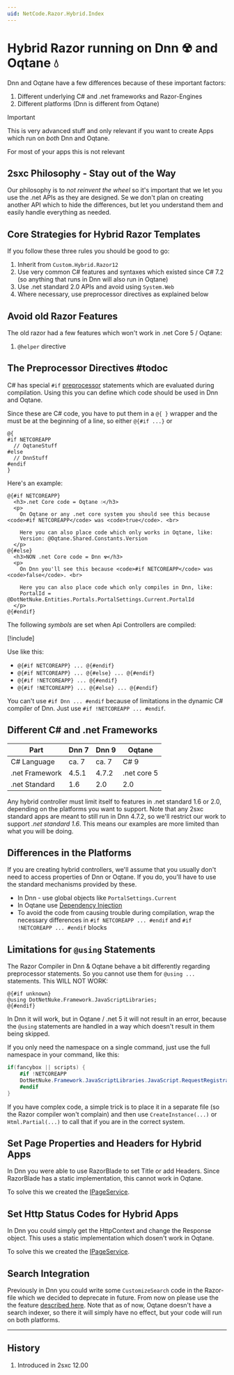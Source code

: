```yaml
---
uid: NetCode.Razor.Hybrid.Index
---
```


# Hybrid Razor running on Dnn ☢ and Oqtane 💧 

Dnn and Oqtane have a few differences because of these important factors:

1. Different underlying C# and .net frameworks and Razor-Engines
1. Different platforms (Dnn is different from Oqtane)

> [!IMPORTANT]
> This is very advanced stuff and only relevant if you want to create Apps which run on _both_ Dnn and Oqtane. 
>
> For most of your apps this is not relevant

## 2sxc Philosophy - Stay out of the Way

Our philosophy is to _not reinvent the wheel_ so it's important that we let you use the .net APIs as they are designed. Se we don't plan on creating another API which to hide the differences, but let you understand them and easily handle everything as needed. 

## Core Strategies for Hybrid Razor Templates

If you follow these three rules you should be good to go:

1. Inherit from `Custom.Hybrid.Razor12`
1. Use very common C# features and syntaxes which existed since C# 7.2 (so anything that runs in Dnn will also run in Oqtane)
1. Use .net standard 2.0 APIs and avoid using `System.Web`
1. Where necessary, use preprocessor directives as explained below

## Avoid old Razor Features

The old razor had a few features which won't work in .net Core 5 / Oqtane:

1. `@helper` directive




## The Preprocessor Directives #todoc

C# has special `#if` [preprocessor](https://docs.microsoft.com/en-us/dotnet/csharp/language-reference/preprocessor-directives) statements which are evaluated during compilation. 
Using this you can define which code should be used in Dnn and Oqtane. 

Since these are C# code, you have to put them in a `@{ }` wrapper and the must be at the beginning of a line, so either `@{#if ...}` or 

```razor
@{
#if NETCOREAPP
  // OqtaneStuff
#else
  // DnnStuff
#endif
}
```

Here's an example:

```razor
@{#if NETCOREAPP}
  <h3>.net Core code = Oqtane 💧</h3>
  <p>
    On Oqtane or any .net core system you should see this because <code>#if NETCOREAPP</code> was <code>true</code>. <br>

    Here you can also place code which only works in Oqtane, like: 
    Version: @Oqtane.Shared.Constants.Version
  </p>
@{#else}
  <h3>NON .net Core code = Dnn ☢</h3>
  <p>
    On Dnn you'll see this because <code>#if NETCOREAPP</code> was <code>false</code>. <br>

    Here you can also place code which only compiles in Dnn, like: 
    PortalId = @DotNetNuke.Entities.Portals.PortalSettings.Current.PortalId
  </p>
@{#endif}
```

The following _symbols_ are set when Api Controllers are compiled:

[!include[](~/net-code/hybrid/_include-preprocessor-symbols.md)]

Use like this:

* `@{#if NETCOREAPP} ... @{#endif}`
* `@{#if NETCOREAPP} ... @{#else} ... @{#endif}`
* `@{#if !NETCOREAPP} ... @{#endif}`
* `@{#if !NETCOREAPP} ... @{#else} ... @{#endif}`


You can't use `#if Dnn ... #endif` because of limitations in the dynamic C# compiler of Dnn. Just use `#if !NETCOREAPP ... #endif`. 






## Different C# and .net Frameworks

| Part | Dnn 7 | Dnn 9 | Oqtane
| --- | --- | --- | ---
| C# Language | ca. 7 | ca. 7 | C# 9
| .net Framework | 4.5.1 | 4.7.2 | .net core 5
| .net Standard | 1.6 | 2.0 | 2.0

Any hybrid controller must limit itself to features in .net standard 1.6 or 2.0, depending on the platforms you want to support. Note that any 2sxc standard apps are meant to still run in Dnn 4.7.2, so we'll restrict our work to support _.net standard 1.6_. This means our examples are more limited than what you will be doing. 

## Differences in the Platforms

If you are creating hybrid controllers, we'll assume that you usually don't need to access properties of Dnn or Oqtane. If you do, you'll have to use the standard mechanisms provided by these. 

* In Dnn - use global objects like `PortalSettings.Current`
* In Oqtane use [Dependency Injection](xref:NetCode.DependencyInjection.Index)
* To avoid the code from causing trouble during compilation, wrap the necessary differences in `#if NETCOREAPP ... #endif` and `#if !NETCOREAPP ... #endif` blocks


## Limitations for `@using` Statements

The Razor Compiler in Dnn & Oqtane behave a bit differently regarding preprocessor statements. So you cannot use them for `@using ...` statements. This WILL NOT WORK: 

```razor
@{#if unknown}
@using DotNetNuke.Framework.JavaScriptLibraries;
@{#endif}
```

In Dnn it will work, but in Oqtane / .net 5 it will not result in an error, because the `@using` statements are handled in a way which doesn't result in them being skipped. 

If you only need the namespace on a single command, just use the full namespace in your command, like this:

```c#
if(fancybox || scripts) {
    #if !NETCOREAPP
    DotNetNuke.Framework.JavaScriptLibraries.JavaScript.RequestRegistration(DotNetNuke.Framework.JavaScriptLibraries.CommonJs.jQuery);
    #endif
}
```

If you have complex code, a simple trick is to place it in a separate file (so the Razor compiler won't complain) and then use `CreateInstance(...)` or `Html.Partial(...)` to call that if you are in the correct system. 

## Set Page Properties and Headers for Hybrid Apps

In Dnn you were able to use RazorBlade to set Title or add Headers. 
Since RazorBlade has a static implementation, this cannot work in Oqtane. 

To solve this we created the [IPageService](xref:NetCode.Razor.Services.IPageService).

## Set Http Status Codes for Hybrid Apps

In Dnn you could simply get the HttpContext and change the Response object. 
This uses a static implementation which dosen't work in Oqtane. 

To solve this we created the [IPageService](xref:NetCode.Razor.Services.IPageService).

## Search Integration

Previously in Dnn you could write some `CustomizeSearch` code in the Razor-file which we decided to deprecate in future. 
From now on please use the the feature [described here](xref:NetCode.Search.Index). 
Note that as of now, Oqtane doesn't have a search indexer, so there it will simply have no effect, but your code will run on both platforms.

---

## History

1. Introduced in 2sxc 12.00


